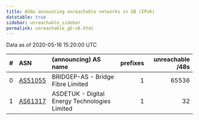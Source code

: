 ```yaml
---
title: ASNs announcing unreachable networks in GB (IPv6)
datatable: true
sidebar: unreachable_sidebar
permalink: unreachable_gb-v6.html
---
```


Data as of 2020-05-16 15:20:00 UTC


<div class="datatable-begin"></div>

|   # | ASN                                    | (announcing) AS name                          |   prefixes |   unreachable /48s |
|----:|:---------------------------------------|:----------------------------------------------|-----------:|-------------------:|
|   0 | [AS51055](unreachable_AS51055-v6.html) | BRIDGEP-AS - Bridge Fibre Limited             |          1 |              65536 |
|   1 | [AS61317](unreachable_AS61317-v6.html) | ASDETUK - Digital Energy Technologies Limited |          1 |                 32 |

<div class="datatable-end"></div>